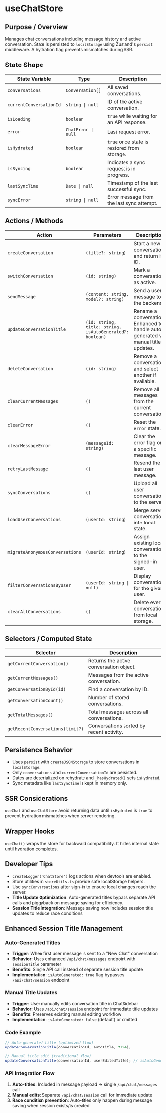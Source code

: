 # useChatStore

## Purpose / Overview
Manages chat conversations including message history and active conversation.
State is persisted to `localStorage` using Zustand's `persist` middleware.
A hydration flag prevents mismatches during SSR.

## State Shape
| State Variable | Type | Description |
| -------------- | ---- | ----------- |
| `conversations` | `Conversation[]` | All saved conversations. |
| `currentConversationId` | `string \| null` | ID of the active conversation. |
| `isLoading` | `boolean` | `true` while waiting for an API response. |
| `error` | `ChatError \| null` | Last request error. |
| `isHydrated` | `boolean` | `true` once state is restored from storage. |
| `isSyncing` | `boolean` | Indicates a sync request is in progress. |
| `lastSyncTime` | `Date \| null` | Timestamp of the last successful sync. |
| `syncError` | `string \| null` | Error message from the last sync attempt. |

## Actions / Methods
| Action | Parameters | Description |
| ------ | ---------- | ----------- |
| `createConversation` | `(title?: string)` | Start a new conversation and return its ID. |
| `switchConversation` | `(id: string)` | Mark a conversation as active. |
| `sendMessage` | `(content: string, model?: string)` | Send a user message to the backend. |
| `updateConversationTitle` | `(id: string, title: string, isAutoGenerated?: boolean)` | Rename a conversation. Enhanced to handle auto-generated vs manual title updates. |
| `deleteConversation` | `(id: string)` | Remove a conversation and select another if available. |
| `clearCurrentMessages` | `()` | Remove all messages from the current conversation. |
| `clearError` | `()` | Reset the `error` state. |
| `clearMessageError` | `(messageId: string)` | Clear the error flag on a specific message. |
| `retryLastMessage` | `()` | Resend the last user message. |
| `syncConversations` | `()` | Upload all user conversations to the server. |
| `loadUserConversations` | `(userId: string)` | Merge server conversations into local state. |
| `migrateAnonymousConversations` | `(userId: string)` | Assign existing local conversations to the signed-in user. |
| `filterConversationsByUser` | `(userId: string \| null)` | Display conversations for the given user. |
| `clearAllConversations` | `()` | Delete every conversation from local storage. |

## Selectors / Computed State
| Selector | Description |
| -------- | ----------- |
| `getCurrentConversation()` | Returns the active conversation object. |
| `getCurrentMessages()` | Messages from the active conversation. |
| `getConversationById(id)` | Find a conversation by ID. |
| `getConversationCount()` | Number of stored conversations. |
| `getTotalMessages()` | Total messages across all conversations. |
| `getRecentConversations(limit?)` | Conversations sorted by recent activity. |

## Persistence Behavior
- Uses `persist` with `createJSONStorage` to store conversations in `localStorage`.
- Only `conversations` and `currentConversationId` are persisted.
- Dates are deserialized on rehydrate and `_hasHydrated()` sets `isHydrated`.
- Sync metadata like `lastSyncTime` is kept in memory only.

## SSR Considerations
`useChat` and `useChatStore` avoid returning data until `isHydrated` is `true`
to prevent hydration mismatches when server rendering.

## Wrapper Hooks
`useChat()` wraps the store for backward compatibility. It hides
internal state until hydration completes.

## Developer Tips
- `createLogger('ChatStore')` logs actions when devtools are enabled.
- Store utilities in `storeUtils.ts` provide safe localStorage helpers.
- Use `syncConversations` after sign-in to ensure local changes reach the server.
- **Title Update Optimization**: Auto-generated titles bypass separate API calls and piggyback on message saving for efficiency.
- **Session Title Integration**: Message saving now includes session title updates to reduce race conditions.

## Enhanced Session Title Management

### Auto-Generated Titles
- **Trigger**: When first user message is sent to a "New Chat" conversation
- **Behavior**: Uses enhanced `/api/chat/messages` endpoint with `sessionTitle` parameter
- **Benefits**: Single API call instead of separate session title update
- **Implementation**: `isAutoGenerated: true` flag bypasses `/api/chat/session` endpoint

### Manual Title Updates  
- **Trigger**: User manually edits conversation title in ChatSidebar
- **Behavior**: Uses `/api/chat/session` endpoint for immediate title updates
- **Benefits**: Preserves existing manual editing workflow
- **Implementation**: `isAutoGenerated: false` (default) or omitted

### Code Example
```typescript
// Auto-generated title (optimized flow)
updateConversationTitle(conversationId, autoTitle, true);

// Manual title edit (traditional flow)  
updateConversationTitle(conversationId, userEditedTitle); // isAutoGenerated defaults to false
```

### API Integration Flow
1. **Auto-titles**: Included in message payload → single `/api/chat/messages` call
2. **Manual edits**: Separate `/api/chat/session` call for immediate update
3. **Race condition prevention**: Auto-titles only happen during message saving when session exists/is created
